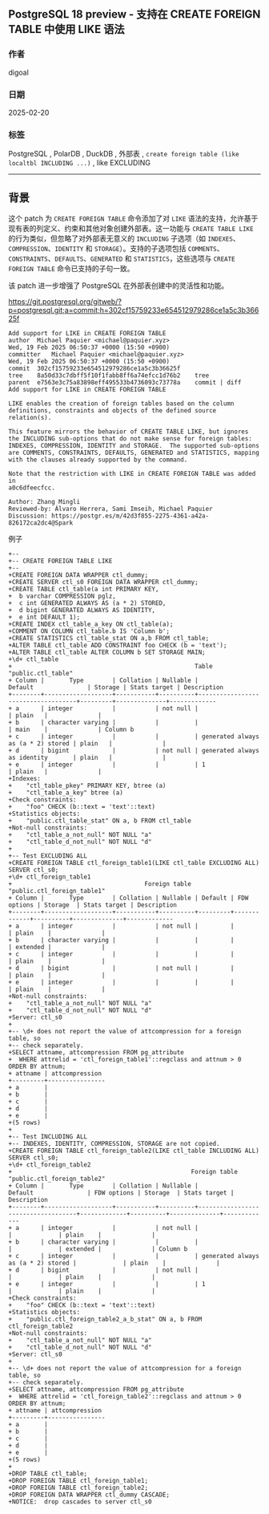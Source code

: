 ## PostgreSQL 18 preview - 支持在 CREATE FOREIGN TABLE 中使用 LIKE 语法  
                                                                                                        
### 作者                                                                            
digoal                                                                            
                                                                                   
### 日期                                                                                 
2025-02-20                                                                       
                                                                                
### 标签                                                                              
PostgreSQL , PolarDB , DuckDB , 外部表 , `create foreign table (like localtbl INCLUDING ...)` , like EXCLUDING    
                                                                                                       
----                                                                                
                                                                                              
## 背景        
这个 patch 为 `CREATE FOREIGN TABLE` 命令添加了对 `LIKE` 语法的支持，允许基于现有表的列定义、约束和其他对象创建外部表。这一功能与 `CREATE TABLE LIKE` 的行为类似，但忽略了对外部表无意义的 `INCLUDING` 子选项（如 `INDEXES`、`COMPRESSION`、`IDENTITY` 和 `STORAGE`）。支持的子选项包括 `COMMENTS`、`CONSTRAINTS`、`DEFAULTS`、`GENERATED` 和 `STATISTICS`，这些选项与 `CREATE FOREIGN TABLE` 命令已支持的子句一致。  
  
该 patch 进一步增强了 PostgreSQL 在外部表创建中的灵活性和功能。  
    
    
https://git.postgresql.org/gitweb/?p=postgresql.git;a=commit;h=302cf15759233e654512979286ce1a5c3b36625f  
```    
Add support for LIKE in CREATE FOREIGN TABLE  
author  Michael Paquier <michael@paquier.xyz>     
Wed, 19 Feb 2025 06:50:37 +0000 (15:50 +0900)  
committer   Michael Paquier <michael@paquier.xyz>     
Wed, 19 Feb 2025 06:50:37 +0000 (15:50 +0900)  
commit  302cf15759233e654512979286ce1a5c3b36625f  
tree    8a50d33c7dbff5f10f1fabb8ff6a74efcc1d76b2    tree  
parent  e7563e3c75a83898eff495533b4736093c73778a    commit | diff  
Add support for LIKE in CREATE FOREIGN TABLE  
  
LIKE enables the creation of foreign tables based on the column  
definitions, constraints and objects of the defined source relation(s).  
  
This feature mirrors the behavior of CREATE TABLE LIKE, but ignores  
the INCLUDING sub-options that do not make sense for foreign tables:  
INDEXES, COMPRESSION, IDENTITY and STORAGE.  The supported sub-options  
are COMMENTS, CONSTRAINTS, DEFAULTS, GENERATED and STATISTICS, mapping  
with the clauses already supported by the command.  
  
Note that the restriction with LIKE in CREATE FOREIGN TABLE was added in  
a0c6dfeecfcc.  
  
Author: Zhang Mingli  
Reviewed-by: Álvaro Herrera, Sami Imseih, Michael Paquier  
Discussion: https://postgr.es/m/42d3f855-2275-4361-a42a-826172ca2dc4@Spark  
```    
  
例子  
```  
+--  
+-- CREATE FOREIGN TABLE LIKE  
+--  
+CREATE FOREIGN DATA WRAPPER ctl_dummy;  
+CREATE SERVER ctl_s0 FOREIGN DATA WRAPPER ctl_dummy;  
+CREATE TABLE ctl_table(a int PRIMARY KEY,  
+  b varchar COMPRESSION pglz,  
+  c int GENERATED ALWAYS AS (a * 2) STORED,  
+  d bigint GENERATED ALWAYS AS IDENTITY,  
+  e int DEFAULT 1);  
+CREATE INDEX ctl_table_a_key ON ctl_table(a);  
+COMMENT ON COLUMN ctl_table.b IS 'Column b';  
+CREATE STATISTICS ctl_table_stat ON a,b FROM ctl_table;  
+ALTER TABLE ctl_table ADD CONSTRAINT foo CHECK (b = 'text');  
+ALTER TABLE ctl_table ALTER COLUMN b SET STORAGE MAIN;  
+\d+ ctl_table  
+                                                   Table "public.ctl_table"  
+ Column |       Type        | Collation | Nullable |              Default               | Storage | Stats target | Description   
+--------+-------------------+-----------+----------+------------------------------------+---------+--------------+-------------  
+ a      | integer           |           | not null |                                    | plain   |              |   
+ b      | character varying |           |          |                                    | main    |              | Column b  
+ c      | integer           |           |          | generated always as (a * 2) stored | plain   |              |   
+ d      | bigint            |           | not null | generated always as identity       | plain   |              |   
+ e      | integer           |           |          | 1                                  | plain   |              |   
+Indexes:  
+    "ctl_table_pkey" PRIMARY KEY, btree (a)  
+    "ctl_table_a_key" btree (a)  
+Check constraints:  
+    "foo" CHECK (b::text = 'text'::text)  
+Statistics objects:  
+    "public.ctl_table_stat" ON a, b FROM ctl_table  
+Not-null constraints:  
+    "ctl_table_a_not_null" NOT NULL "a"  
+    "ctl_table_d_not_null" NOT NULL "d"  
+  
+-- Test EXCLUDING ALL  
+CREATE FOREIGN TABLE ctl_foreign_table1(LIKE ctl_table EXCLUDING ALL) SERVER ctl_s0;  
+\d+ ctl_foreign_table1  
+                                     Foreign table "public.ctl_foreign_table1"  
+ Column |       Type        | Collation | Nullable | Default | FDW options | Storage  | Stats target | Description   
+--------+-------------------+-----------+----------+---------+-------------+----------+--------------+-------------  
+ a      | integer           |           | not null |         |             | plain    |              |   
+ b      | character varying |           |          |         |             | extended |              |   
+ c      | integer           |           |          |         |             | plain    |              |   
+ d      | bigint            |           | not null |         |             | plain    |              |   
+ e      | integer           |           |          |         |             | plain    |              |   
+Not-null constraints:  
+    "ctl_table_a_not_null" NOT NULL "a"  
+    "ctl_table_d_not_null" NOT NULL "d"  
+Server: ctl_s0  
+  
+-- \d+ does not report the value of attcompression for a foreign table, so  
+-- check separately.  
+SELECT attname, attcompression FROM pg_attribute  
+  WHERE attrelid = 'ctl_foreign_table1'::regclass and attnum > 0 ORDER BY attnum;  
+ attname | attcompression   
+---------+----------------  
+ a       |   
+ b       |   
+ c       |   
+ d       |   
+ e       |   
+(5 rows)  
+  
+-- Test INCLUDING ALL  
+-- INDEXES, IDENTITY, COMPRESSION, STORAGE are not copied.  
+CREATE FOREIGN TABLE ctl_foreign_table2(LIKE ctl_table INCLUDING ALL) SERVER ctl_s0;  
+\d+ ctl_foreign_table2  
+                                                  Foreign table "public.ctl_foreign_table2"  
+ Column |       Type        | Collation | Nullable |              Default               | FDW options | Storage  | Stats target | Description   
+--------+-------------------+-----------+----------+------------------------------------+-------------+----------+--------------+-------------  
+ a      | integer           |           | not null |                                    |             | plain    |              |   
+ b      | character varying |           |          |                                    |             | extended |              | Column b  
+ c      | integer           |           |          | generated always as (a * 2) stored |             | plain    |              |   
+ d      | bigint            |           | not null |                                    |             | plain    |              |   
+ e      | integer           |           |          | 1                                  |             | plain    |              |   
+Check constraints:  
+    "foo" CHECK (b::text = 'text'::text)  
+Statistics objects:  
+    "public.ctl_foreign_table2_a_b_stat" ON a, b FROM ctl_foreign_table2  
+Not-null constraints:  
+    "ctl_table_a_not_null" NOT NULL "a"  
+    "ctl_table_d_not_null" NOT NULL "d"  
+Server: ctl_s0  
+  
+-- \d+ does not report the value of attcompression for a foreign table, so  
+-- check separately.  
+SELECT attname, attcompression FROM pg_attribute  
+  WHERE attrelid = 'ctl_foreign_table2'::regclass and attnum > 0 ORDER BY attnum;  
+ attname | attcompression   
+---------+----------------  
+ a       |   
+ b       |   
+ c       |   
+ d       |   
+ e       |   
+(5 rows)  
+  
+DROP TABLE ctl_table;  
+DROP FOREIGN TABLE ctl_foreign_table1;  
+DROP FOREIGN TABLE ctl_foreign_table2;  
+DROP FOREIGN DATA WRAPPER ctl_dummy CASCADE;  
+NOTICE:  drop cascades to server ctl_s0  
```  
       
